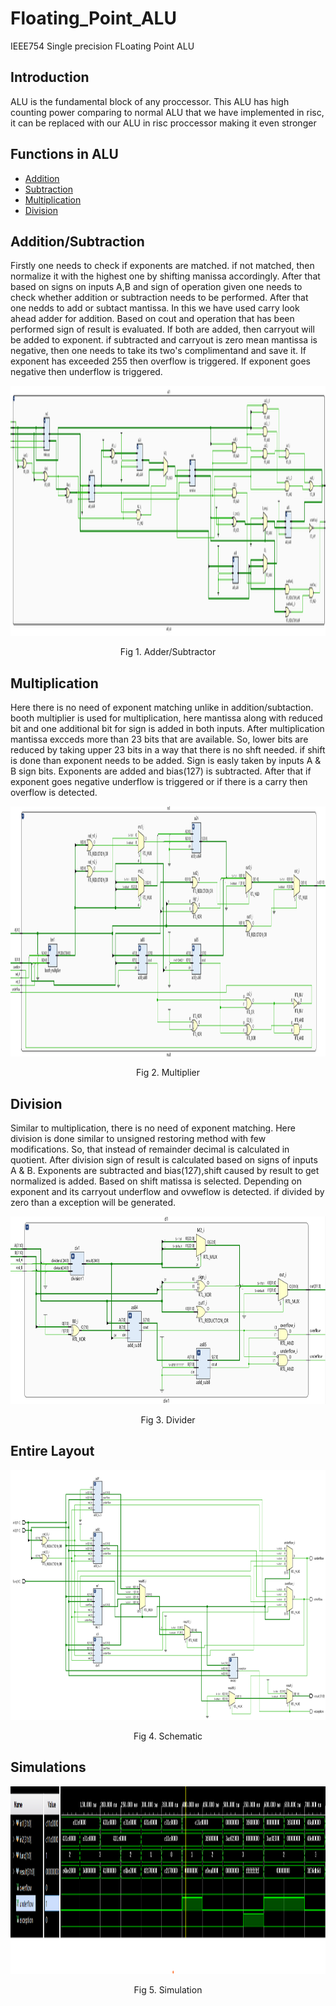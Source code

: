 # Floating_Point_ALU
IEEE754 Single precision FLoating Point ALU

## Introduction
ALU is the fundamental block of any proccessor. This ALU has high counting power comparing to normal ALU that we have implemented in risc, it can be replaced with our ALU in risc proccessor making it even stronger

## Functions in ALU
- [Addition](https://github.com/Sairamakula1999/Floating_Point_ALU/blob/main/README.md#additionsubtraction)
- [Subtraction](https://github.com/Sairamakula1999/Floating_Point_ALU/blob/main/README.md#additionsubtraction)
- [Multiplication](https://github.com/Sairamakula1999/Floating_Point_ALU/blob/main/README.md#Multiplication)
- [Division](https://github.com/Sairamakula1999/Floating_Point_ALU/blob/main/README.md#Division)

## Addition/Subtraction
Firstly one needs to check if exponents are matched. if not matched, then normalize it with the highest one by shifting manissa accordingly. After that based on signs on inputs A,B and sign of operation given one needs to check whether addition or subtraction needs to be performed. After that one nedds to add or subtact mantissa. In this we have used carry look ahead adder for addition. Based on cout and operation that has been performed sign of result is evaluated. If both are added, then carryout will be added to exponent. if subtracted and carryout is zero mean mantissa is negative, then one needs to take its two's complimentand and save it. If exponent has exceeded 255 then overflow is triggered. If exponent goes negative then underflow is triggered.
<p align="center">
<img src="imag/floating_add.png" width =1000 height= 400>
</p>
<p align="center">
Fig 1. Adder/Subtractor
</p>

## Multiplication
Here there is no need of exponent matching unlike in addition/subtaction. booth multiplier is used for multiplication, here mantissa along with reduced bit and one additional bit for sign is added in both inputs. After multiplication mantissa excceds more than 23 bits that are available. So, lower bits are reduced by taking upper 23 bits in a way that there is no shft needed. if shift is done than exponent needs to be added. Sign is easly taken by inputs A & B sign bits. Exponents are added and bias(127) is subtracted. After that if exponent goes negative underflow is triggered or if there is a carry then overflow is detected. 
<p align="center">
<img src="imag/floating_mult.png" width =800 height= 400>
</p>
<p align="center">
Fig 2. Multiplier
</p>

## Division
Similar to multiplication, there is no need of exponent matching. Here division is done similar to unsigned restoring method with few modifications. So, that instead of remainder decimal is calculated in quotient. After division sign of result is calculated based on signs of inputs A & B. Exponents are subtracted and bias(127),shift caused by result to get normalized is added. Based on shift matissa is selected. Depending on exponent and its carryout underflow and ovweflow is detected. if divided by zero than a exception will be generated.   
<p align="center">
<img src="imag/floating_div.png" width =600 height= 300>
</p>
<p align="center">
Fig 3. Divider
</p>

## Entire Layout
<p align="center">
<img src="imag/floating_alu2.png" width =1000 height= 400>
</p>
<p align="center">
Fig 4. Schematic
</p>

## Simulations
<p align="center">
<img src="imag/floating_alu.png" width =1000 height= 300>
</p>
<p align="center">
Fig 5. Simulation
</p>
